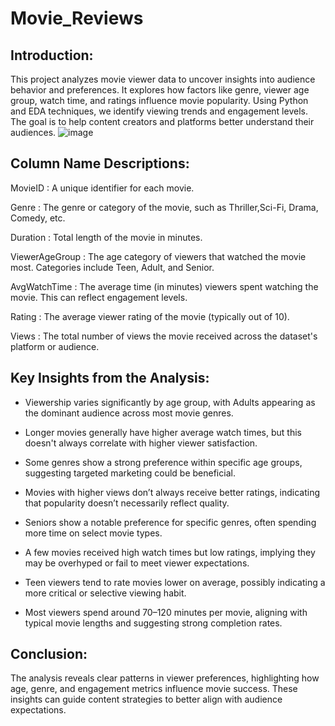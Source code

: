 # Movie_Reviews
## Introduction:
This project analyzes movie viewer data to uncover insights into audience behavior and preferences. It explores how factors like genre, viewer age group, watch time, and ratings influence movie popularity. Using Python and EDA techniques, we identify viewing trends and engagement levels. The goal is to help content creators and platforms better understand their audiences.
![image](https://github.com/user-attachments/assets/1788c536-2d05-4401-835e-2ae32c2a0238)

## Column Name Descriptions:
MovieID :	A unique identifier for each movie.

Genre :	The genre or category of the movie, such as Thriller,Sci-Fi, Drama, Comedy, etc.

Duration : Total length of the movie in minutes.

ViewerAgeGroup : The age category of viewers that watched the movie most. Categories include Teen, Adult, and Senior.

AvgWatchTime : The average time (in minutes) viewers spent watching the movie. This can reflect engagement levels.

Rating : The average viewer rating of the movie (typically out of 10). 

Views : The total number of views the movie received across the dataset's platform or audience.

## Key Insights from the Analysis:
* Viewership varies significantly by age group, with Adults appearing as the dominant audience across most movie genres.

* Longer movies generally have higher average watch times, but this doesn't always correlate with higher viewer satisfaction.

* Some genres show a strong preference within specific age groups, suggesting targeted marketing could be beneficial.

* Movies with higher views don’t always receive better ratings, indicating that popularity doesn’t necessarily reflect quality.

* Seniors show a notable preference for specific genres, often spending more time on select movie types.

* A few movies received high watch times but low ratings, implying they may be overhyped or fail to meet viewer expectations.

* Teen viewers tend to rate movies lower on average, possibly indicating a more critical or selective viewing habit.

* Most viewers spend around 70–120 minutes per movie, aligning with typical movie lengths and suggesting strong completion rates.


## Conclusion:
The analysis reveals clear patterns in viewer preferences, highlighting how age, genre, and engagement metrics influence movie success. These insights can guide content strategies to better align with audience expectations.
